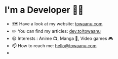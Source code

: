 <!-- ### Hi there 👋 -->

# I'm a Developer :man_technologist:

- :world_map: Have a look at my website: [towaanu.com](https://towaanu.com)
- :pencil2: You can find my articles: [dev.to/towaanu](https://dev.to/towaanu)
- 😃 Interests : Anime 📺, Manga 📖, Video games 🎮
- 📫 How to reach me: <hello@towaanu.com>
- 
<!--
**towaanu/towaanu** is a ✨ _special_ ✨ repository because its `README.md` (this file) appears on your GitHub profile.

Here are some ideas to get you started:

- 🔭 I’m currently working on ...
- 🌱 I’m currently learning ...
- 👯 I’m looking to collaborate on ...
- 🤔 I’m looking for help with ...
- 💬 Ask me about ...

- 😄 Pronouns: ...
- ⚡ Fun fact: ...
-->
